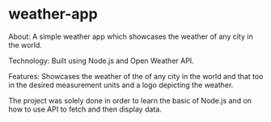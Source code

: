 # weather-app
About: A simple weather app which showcases the weather of any city in the world.

Technology: Built using Node.js and Open Weather API.

Features: Showcases the weather of the of any city in the world and that too in the desired measurement units and a logo depicting the weather.

The project was solely done in order to learn the basic of Node.js and on how to use API to fetch and then display data.

